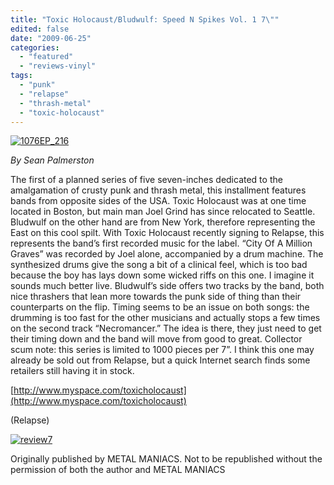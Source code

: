 ```yaml
---
title: "Toxic Holocaust/Bludwulf: Speed N Spikes Vol. 1 7\""
edited: false
date: "2009-06-25"
categories:
  - "featured"
  - "reviews-vinyl"
tags:
  - "punk"
  - "relapse"
  - "thrash-metal"
  - "toxic-holocaust"
---
```


[![1076EP_216](http://www.hellbound.ca/wp-content/uploads/2009/06/1076EP_216.jpg "1076EP_216")](http://www.hellbound.ca/wp-content/uploads/2009/06/1076EP_216.jpg)

_By Sean Palmerston_

The first of a planned series of five seven-inches dedicated to the amalgamation of crusty punk and thrash metal, this installment features bands from opposite sides of the USA. Toxic Holocaust was at one time located in Boston, but main man Joel Grind has since relocated to Seattle. Bludwulf on the other hand are from New York, therefore representing the East on this cool spilt. With Toxic Holocaust recently signing to Relapse, this represents the band’s first recorded music for the label. “City Of A Million Graves” was recorded by Joel alone, accompanied by a drum machine. The synthesized drums give the song a bit of a clinical feel, which is too bad because the boy has lays down some wicked riffs on this one. I imagine it sounds much better live. Bludwulf’s side offers two tracks by the band, both nice thrashers that lean more towards the punk side of thing than their counterparts on the flip. Timing seems to be an issue on both songs: the drumming is too fast for the other musicians and actually stops a few times on the second track “Necromancer.” The idea is there, they just need to get their timing down and the band will move from good to great. Collector scum note: this series is limited to 1000 pieces per 7”. I think this one may already be sold out from Relapse, but a quick Internet search finds some retailers still having it in stock.

[http://www.myspace.com/toxicholocaust](http://www.myspace.com/toxicholocaust)

(Relapse)

[![review7](http://www.hellbound.ca/wp-content/uploads/2009/06/review74.png "review7")](http://www.hellbound.ca/wp-content/uploads/2009/06/review74.png)

Originally published by METAL MANIACS. Not to be republished without the permission of both the author and METAL MANIACS
